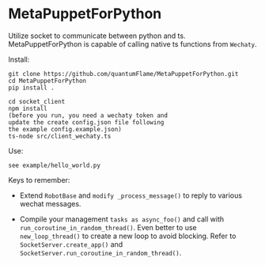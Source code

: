 # MetaPuppetForPython

Utilize socket to communicate between python and ts. 
MetaPuppetForPython is capable of calling native ts functions from `Wechaty`.

Install:  

	git clone https://github.com/quantumFlame/MetaPuppetForPython.git
	cd MetaPuppetForPython
    pip install .

    cd socket_client
    npm install 
    (before you run, you need a wechaty token and 
    update the create config.json file following 
    the example config.example.json)
    ts-node src/client_wechaty.ts

Use:

	see example/hello_world.py

Keys to remember:
* Extend `RobotBase` and `modify _process_message()` to reply to various wechat messages.

* Compile your management `tasks as async_foo()` and call with `run_coroutine_in_random_thread()`. 
Even better to use `new_loop_thread()` to create a new loop to avoid blocking. 
Refer to `SocketServer.create_app()` and `SocketServer.run_coroutine_in_random_thread()`.

